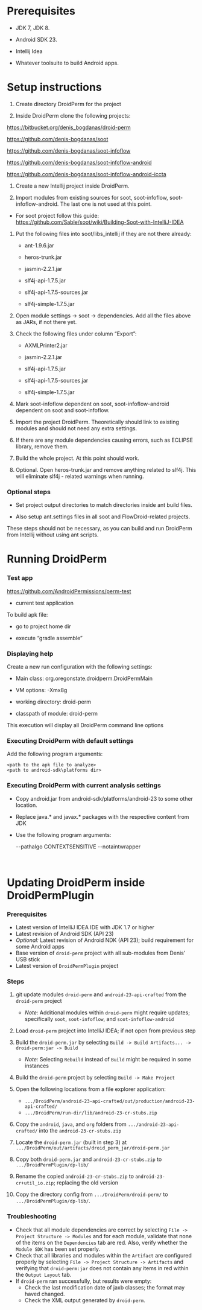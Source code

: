 Prerequisites
=============

-   JDK 7, JDK 8.

-   Android SDK 23.

-   Intellij Idea

-   Whatever toolsuite to build Android apps.

Setup instructions
==================

1.  Create directory DroidPerm for the project

2.  Inside DroidPerm clone the following projects:

<https://bitbucket.org/denis_bogdanas/droid-perm>

<https://github.com/denis-bogdanas/soot>

<https://github.com/denis-bogdanas/soot-infoflow>

<https://github.com/denis-bogdanas/soot-infoflow-android>

<https://github.com/denis-bogdanas/soot-infoflow-android-iccta>

1.  Create a new Intellij project inside DroidPerm.

2.  Import modules from existing sources for soot, soot-infoflow,
    soot-infoflow-android. The last one is not used at this point.

-   For soot project follow this guide:
    https://github.com/Sable/soot/wiki/Building-Soot-with-IntelliJ-IDEA

1.  Put the following files into soot/libs\_intellij if they are not there
    already:

    -   ant-1.9.6.jar

    -   heros-trunk.jar

    -   jasmin-2.2.1.jar

    -   slf4j-api-1.7.5.jar

    -   slf4j-api-1.7.5-sources.jar

    -   slf4j-simple-1.7.5.jar

2.  Open module settings -\> soot -\> dependencies. Add all the files above as
    JARs, if not there yet.

3.  Check the following files under column “Export”:

    -   AXMLPrinter2.jar

    -   jasmin-2.2.1.jar

    -   slf4j-api-1.7.5.jar

    -   slf4j-api-1.7.5-sources.jar

    -   slf4j-simple-1.7.5.jar

4.  Mark soot-infoflow dependent on soot, soot-infoflow-android dependent on
    soot and soot-infoflow.

5.  Import the project DroidPerm. Theoretically should link to existing modules
    and should not need any extra settings.

6.  If there are any module dependencies causing errors, such as ECLIPSE
    library, remove them.

7.  Build the whole project. At this point should work.

8.  Optional. Open heros-trunk.jar and remove anything related to slf4j. This
    will eliminate slf4j - related warnings when running.

### Optional steps

-   Set project output directories to match directories inside ant build files.

-   Also setup ant.settings files in all soot and FlowDroid-related projects.

These steps should not be necessary, as you can build and run DroidPerm from
Intellij without using ant scripts.

Running DroidPerm
=================

### Test app

<https://github.com/AndroidPermissions/perm-test>

-   current test application

To build apk file:

-   go to project home dir

-   execute “gradle assemble”

### Displaying help

Create a new run configuration with the following settings:

-   Main class: org.oregonstate.droidperm.DroidPermMain

-   VM options: -Xmx8g

-   working directory: droid-perm

-   classpath of module: droid-perm

This execution will display all DroidPerm command line options

### Executing DroidPerm with default settings

Add the following program arguments:

~~~~~~~~~~~~~~~~~~~~~~~~~~~~~~~~~~~~~~~~~~~~~~~~~~~~~~~~~~~~~~~~~~~~~~~~~~~~~~~~
<path to the apk file to analyze>
<path to android-sdk\platforms dir>
~~~~~~~~~~~~~~~~~~~~~~~~~~~~~~~~~~~~~~~~~~~~~~~~~~~~~~~~~~~~~~~~~~~~~~~~~~~~~~~~

### Executing DroidPerm with current analysis settings

-   Copy android.jar from android-sdk/platforms/android-23 to some other
    location.

-   Replace java.\* and javax.\* packages with the respective content from JDK

-   Use the following program arguments:

    \--pathalgo CONTEXTSENSITIVE --notaintwrapper

 

Updating DroidPerm inside DroidPermPlugin
==========================================

### Prerequisites

-  Latest version of IntelliJ IDEA IDE with JDK 1.7 or higher
-  Latest revision of Android SDK (API 23)
-  *Optional:* Latest revision of Android NDK (API 23); build requirement for some Android apps
-  Base version of `droid-perm` project with all sub-modules from Denis' USB stick
-  Latest version of `DroidPermPlugin` project

### Steps

1. git update modules `droid-perm` and `android-23-api-crafted` from the `droid-perm` project
    - *Note:* Additional modules within `droid-perm` might require updates; specifically `soot`, `soot-infoflow`, and `soot-infoflow-android`

2. Load `droid-perm` project into IntelliJ IDEA; if not open from previous step

3. Build the `droid-perm.jar` by selecting `Build -> Build Artifacts... -> droid-perm:jar -> Build`
    - *Note:* Selecting `Rebuild` instead of `Build` might be required in some instances 

4. Build the `droid-perm` project by selecting `Build -> Make Project`

5. Open the following locations from a file explorer application:
    - `.../DroidPerm/android-23-api-crafted/out/production/android-23-api-crafted/`
    - `.../DroidPerm/run-dir/lib/android-23-cr-stubs.zip`

6. Copy the `android`, `java`, and `org` folders from `.../android-23-api-crafted/` into the `android-23-cr-stubs.zip`

7. Locate the `droid-perm.jar` (built in step 3) at `.../DroidPerm/out/artifacts/droid_perm_jar/droid-perm.jar`

8. Copy both `droid-perm.jar` and `android-23-cr-stubs.zip` to `.../DroidPermPlugin/dp-lib/`

9. Rename the copied `android-23-cr-stubs.zip` to `android-23-cr+util_io.zip`; replacing the old version

10. Copy the directory config from `.../DroidPerm/droid-perm/` to `.../DroidPermPlugin/dp-lib/`.

### Troubleshooting

-   Check that all module dependencies are correct by selecting `File -> Project Structure -> Modules` and for each module, validate that none of the items on the `Dependencies` tab are red. Also, verify whether the `Module SDK` has been set properly.
-   Check that all libraries and modules within the `Artifact` are configured properly by selecting `File -> Project Structure -> Artifacts` and verifying that `droid-perm:jar` does not contain any items in red within the `Output Layout` tab.
-   If `droid-perm` ran successfully, but results were empty:
    -   Check the last modification date of jaxb classes; the format may haved changed.
    -   Check the XML output generated by `droid-perm`.
